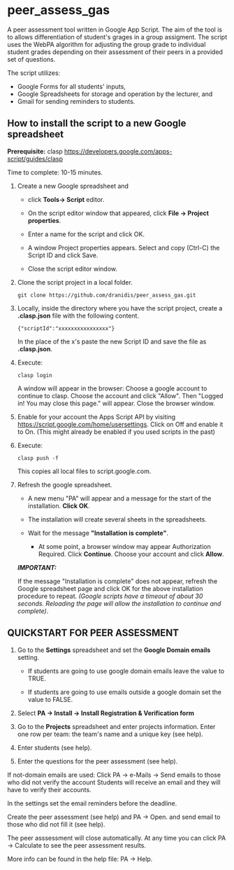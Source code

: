 # peer_assess_gas
A peer assessment tool written in Google App Script. The aim of the tool is to allows differentiation of student's grages in a group assigment. 
The script uses the WebPA algorithm for adjusting the group grade to individual
student grades depending on their assessment of their peers in a provided set of questions.

The script utilizes:
* Google Forms for all students' inputs, 
* Google Spreadsheets for storage and operation by the lecturer, and 
* Gmail for sending reminders to students. 

## How to install the script to a new Google spreadsheet

**Prerequisite:** clasp https://developers.google.com/apps-script/guides/clasp

Time to complete: 10-15 minutes.

1. Create a new Google spreadsheet and 

    * click **Tools-> Script** editor. 

    * On the script editor window that appeared, click **File -> Project properties**. 
    * Enter a name for the script and click OK. 
    
    * A window Project properties appears. Select and copy (Ctrl-C) the Script ID and click Save.

    * Close the script editor window.

1. Clone the script project in a local folder.
    ```
    git clone https://github.com/dranidis/peer_assess_gas.git
    ```

1. Locally, inside the directory where you have the script project, create a **.clasp.json** file with the following content. 

    ```
    {"scriptId":"xxxxxxxxxxxxxxxx"}
    ```

    In the place of the x's paste the new Script ID and save the file as **.clasp.json**.

1. Execute:

    ```
    clasp login
    ```


    A window will appear in the browser: Choose a google account to continue to clasp.
Choose the account and click "Allow". Then "Logged in! You may close this page." will appear. Close the browser window.

1. Enable for your account the Apps Script API by visiting 
https://script.google.com/home/usersettings. 
Click on Off and enable it to On. (This might already be enabled if you used scripts in the past)

1. Execute:
    ```
    clasp push -f
    ```

    This copies all local files to script.google.com.

1. Refresh the google spreadsheet. 
    * A new menu "PA" will appear and a message for the start of the installation. **Click OK**. 
    
    * The installation will create several sheets in the spreadsheets.
    
    * Wait for the message **"Installation is complete"**. 


        * At some point, a browser window may appear Authorization Required. Click **Continue**. Choose your account and click **Allow**. 

    ***IMPORTANT:***

    If the message "Installation is complete" does not appear, refresh the Google spreadsheet page and click OK for the above installation procedure to repeat. *(Google scripts have a timeout of about 30 seconds. Reloading the page will allow the installation to continue and complete)*.


## QUICKSTART FOR PEER ASSESSMENT

1. Go to the **Settings** spreadsheet and set the **Google Domain emails** setting.

    * If students are going to use google domain emails leave the value to TRUE.

    * If students are going to use emails outside a google domain set the value to FALSE.

2. Select **PA -> Install -> Install Registration & Verification form** 

3. Go to the **Projects** spreadsheet and enter projects information. Enter one row  per team: the team's name and a unique key (see help).
4. Enter students (see help).
5. Enter the questions for the peer assessment (see help).

If not-domain emails are used:
    Click PA -> e-Mails -> Send emails to those who did not verify the account
    Students will receive an email and they will have to verify their accounts.

In the settings set the email reminders before the deadline.

Create the peer assessment (see help) and PA -> Open.
and send email to those who did not fill it (see help).

The peer asssessment will close automatically. At any time you can click PA -> Calculate to see the peer assessment results.

More info can be found in the help file: PA -> Help.
